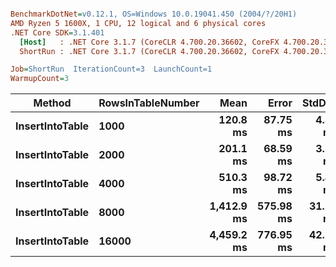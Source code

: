 ``` ini

BenchmarkDotNet=v0.12.1, OS=Windows 10.0.19041.450 (2004/?/20H1)
AMD Ryzen 5 1600X, 1 CPU, 12 logical and 6 physical cores
.NET Core SDK=3.1.401
  [Host]   : .NET Core 3.1.7 (CoreCLR 4.700.20.36602, CoreFX 4.700.20.37001), X64 RyuJIT
  ShortRun : .NET Core 3.1.7 (CoreCLR 4.700.20.36602, CoreFX 4.700.20.37001), X64 RyuJIT

Job=ShortRun  IterationCount=3  LaunchCount=1  
WarmupCount=3  

```
|          Method | RowsInTableNumber |       Mean |     Error |   StdDev |
|---------------- |------------------ |-----------:|----------:|---------:|
| **InsertIntoTable** |              **1000** |   **120.8 ms** |  **87.75 ms** |  **4.81 ms** |
| **InsertIntoTable** |              **2000** |   **201.1 ms** |  **68.59 ms** |  **3.76 ms** |
| **InsertIntoTable** |              **4000** |   **510.3 ms** |  **98.72 ms** |  **5.41 ms** |
| **InsertIntoTable** |              **8000** | **1,412.9 ms** | **575.98 ms** | **31.57 ms** |
| **InsertIntoTable** |             **16000** | **4,459.2 ms** | **776.95 ms** | **42.59 ms** |
